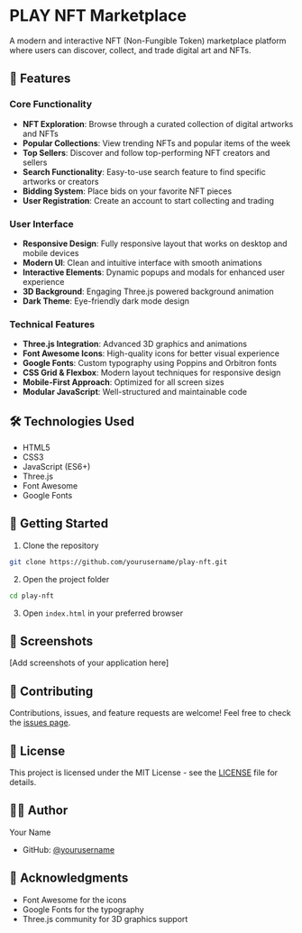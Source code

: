 # PLAY NFT Marketplace

A modern and interactive NFT (Non-Fungible Token) marketplace platform where users can discover, collect, and trade digital art and NFTs.

## 🌟 Features

### Core Functionality
- **NFT Exploration**: Browse through a curated collection of digital artworks and NFTs
- **Popular Collections**: View trending NFTs and popular items of the week
- **Top Sellers**: Discover and follow top-performing NFT creators and sellers
- **Search Functionality**: Easy-to-use search feature to find specific artworks or creators
- **Bidding System**: Place bids on your favorite NFT pieces
- **User Registration**: Create an account to start collecting and trading

### User Interface
- **Responsive Design**: Fully responsive layout that works on desktop and mobile devices
- **Modern UI**: Clean and intuitive interface with smooth animations
- **Interactive Elements**: Dynamic popups and modals for enhanced user experience
- **3D Background**: Engaging Three.js powered background animation
- **Dark Theme**: Eye-friendly dark mode design

### Technical Features
- **Three.js Integration**: Advanced 3D graphics and animations
- **Font Awesome Icons**: High-quality icons for better visual experience
- **Google Fonts**: Custom typography using Poppins and Orbitron fonts
- **CSS Grid & Flexbox**: Modern layout techniques for responsive design
- **Mobile-First Approach**: Optimized for all screen sizes
- **Modular JavaScript**: Well-structured and maintainable code

## 🛠️ Technologies Used

- HTML5
- CSS3
- JavaScript (ES6+)
- Three.js
- Font Awesome
- Google Fonts

## 🚀 Getting Started

1. Clone the repository
```bash
git clone https://github.com/yourusername/play-nft.git
```

2. Open the project folder
```bash
cd play-nft
```

3. Open `index.html` in your preferred browser

## 📱 Screenshots

[Add screenshots of your application here]

## 🤝 Contributing

Contributions, issues, and feature requests are welcome! Feel free to check the [issues page](https://github.com/yourusername/play-nft/issues).

## 📝 License

This project is licensed under the MIT License - see the [LICENSE](LICENSE) file for details.

## 👨‍💻 Author

Your Name
- GitHub: [@yourusername](https://github.com/yourusername)

## 🙏 Acknowledgments

- Font Awesome for the icons
- Google Fonts for the typography
- Three.js community for 3D graphics support
